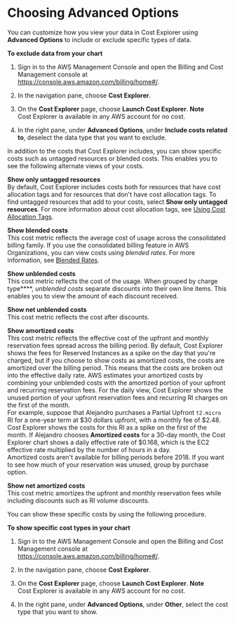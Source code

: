 # Choosing Advanced Options<a name="ce-advanced"></a>

You can customize how you view your data in Cost Explorer using **Advanced Options** to include or exclude specific types of data\. 

**To exclude data from your chart**

1. Sign in to the AWS Management Console and open the Billing and Cost Management console at [https://console\.aws\.amazon\.com/billing/home\#/](https://console.aws.amazon.com/billing/home)\.

1. In the navigation pane, choose **Cost Explorer**\.

1. On the **Cost Explorer** page, choose **Launch Cost Explorer**\.
**Note**  
Cost Explorer is available in any AWS account for no cost\.

1. In the right pane, under **Advanced Options**, under **Include costs related to**, deselect the data type that you want to exclude\. 

In addition to the costs that Cost Explorer includes, you can show specific costs such as untagged resources or blended costs\. This enables you to see the following alternate views of your costs\.

**Show only untagged resources**  
By default, Cost Explorer includes costs both for resources that have cost allocation tags and for resources that don't have cost allocation tags\. To find untagged resources that add to your costs, select **Show only untagged resources**\. For more information about cost allocation tags, see [Using Cost Allocation Tags](cost-alloc-tags.md)\.

**Show blended costs**  
This cost metric reflects the average cost of usage across the consolidated billing family\. If you use the consolidated billing feature in AWS Organizations, you can view costs using *blended rates*\. For more information, see [Blended Rates](con-bill-blended-rates.md#Blended_CB)\.

**Show unblended costs**  
This cost metric reflects the cost of the usage\. When grouped by charge type****, *unblended costs* separate discounts into their own line items\. This enables you to view the amount of each discount received\.

**Show net unblended costs**  
This cost metric reflects the cost after discounts\.

**Show amortized costs**  
This cost metric reflects the effective cost of the upfront and monthly reservation fees spread across the billing period\. By default, Cost Explorer shows the fees for Reserved Instances as a spike on the day that you're charged, but if you choose to show costs as amortized costs, the costs are amortized over the billing period\. This means that the costs are broken out into the effective daily rate\. AWS estimates your amortized costs by combining your unblended costs with the amortized portion of your upfront and recurring reservation fees\. For the daily view, Cost Explorer shows the unused portion of your upfront reservation fees and recurring RI charges on the first of the month\.   
For example, suppose that Alejandro purchases a Partial Upfront `t2.micro` RI for a one\-year term at $30 dollars upfront, with a monthly fee of $2\.48\. Cost Explorer shows the costs for this RI as a spike on the first of the month\. If Alejandro chooses **Amortized costs** for a 30\-day month, the Cost Explorer chart shows a daily effective rate of $0\.168, which is the EC2 effective rate multiplied by the number of hours in a day\.  
Amortized costs aren't available for billing periods before 2018\. If you want to see how much of your reservation was unused, group by purchase option\.

**Show net amortized costs**  
This cost metric amortizes the upfront and monthly reservation fees while including discounts such as RI volume discounts\.

You can show these specific costs by using the following procedure\.

**To show specific cost types in your chart**

1. Sign in to the AWS Management Console and open the Billing and Cost Management console at [https://console\.aws\.amazon\.com/billing/home\#/](https://console.aws.amazon.com/billing/home)\.

1. In the navigation pane, choose **Cost Explorer**\.

1. On the **Cost Explorer** page, choose **Launch Cost Explorer**\.
**Note**  
Cost Explorer is available in any AWS account for no cost\.

1. In the right pane, under **Advanced Options**, under **Other**, select the cost type that you want to show\. 